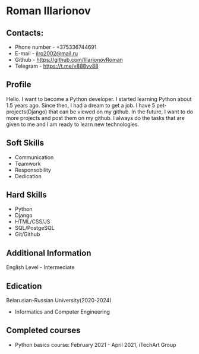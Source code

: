 # Roman Illarionov

## Contacts:
- Phone number - +375336744691
- E-mail - ilro2002@mail.ru
- Github - https://github.com/IllarionovRoman
- Telegram - https://t.me/v888vv88

## Profile
Hello. I want to become a Python developer. I started learning Python about 1.5 years ago. Since then, I had a dream to get a job. I have 5 pet-projects(Django) that can be viewed on my github. In the future, I want to do more projects and post them on my github. I always do the tasks that are given to me and I am ready to learn new technologies.

## Soft Skills
- Communication
- Teamwork
- Responsobility
- Dedication

## Hard Skills
- Python
- Django
- HTML/CSS/JS
- SQL/PostgeSQL
- Git/Github

## Additional Information
English Level - Intermediate

## Edication
Belarusian-Russian University(2020-2024)
- Informatics and Computer Engineering

## Completed courses
- Python basics course: February 2021 - April 2021, iTechArt Group



















